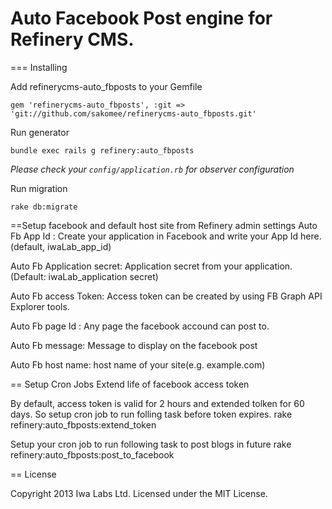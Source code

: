 # Auto Facebook Post engine for Refinery CMS.

=== Installing

Add refinerycms-auto_fbposts to your Gemfile

    gem 'refinerycms-auto_fbposts', :git => 'git://github.com/sakomee/refinerycms-auto_fbposts.git'

Run generator

    bundle exec rails g refinery:auto_fbposts

*Please check your `config/application.rb` for observer configuration*

Run migration

    rake db:migrate

==Setup facebook and default host site from Refinery admin settings
Auto Fb App Id : Create your application in Facebook and write your App Id here. (default, iwaLab_app_id)

Auto Fb Application secret: Application secret from your application. (Default: iwaLab_application secret)

Auto Fb access Token: Access token can be created by using FB Graph API Explorer tools.

Auto Fb page Id : Any page the facebook accound can post to.

Auto Fb message: Message to display on the facebook post

Auto Fb host name: host name of your site(e.g. example.com)


== Setup Cron Jobs
Extend life of facebook access token

By default, access token is valid for 2 hours and extended tolken for 60 days. So setup cron job to run folling task before token expires.
	rake refinery:auto_fbposts:extend_token


Setup your cron  job to run following task to post blogs in future
	rake refinery:auto_fbposts:post_to_facebook

== License

Copyright 2013 Iwa Labs Ltd. Licensed under the MIT License.
